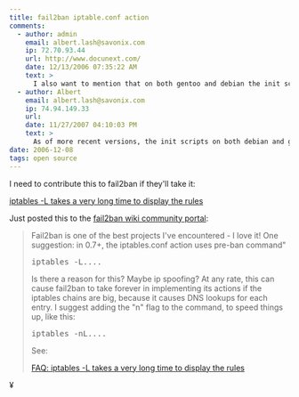 ```yaml
---
title: fail2ban iptable.conf action
comments:
  - author: admin
    email: albert.lash@savonix.com
    ip: 72.70.93.44
    url: http://www.docunext.com/
    date: 12/13/2006 07:35:22 AM
    text: >
      I also want to mention that on both gentoo and debian the init scripts don't seem to work that well. I have much better luck with the commands:<br/><br/>fail2ban-client stop<br/>fail2ban-client start
  - author: Albert
    email: albert.lash@savonix.com
    ip: 74.94.149.33
    url:
    date: 11/27/2007 04:10:03 PM
    text: >
      As of more recent versions, the init scripts on both debian and gentoo are working much better.
date: 2006-12-08
tags: open source
---
```

I need to contribute this to fail2ban if they'll take it:

<a href="http://www.netfilter.org/documentation/FAQ/netfilter-faq-3.html#ss3.11">iptables -L takes a very long time to display the rules</a>

Just posted this to the <a href="http://fail2ban.sourceforge.net/wiki/index.php/Fail2ban:Community_Portal">fail2ban wiki community portal</a>:

<blockquote>Fail2ban is one of the best projects I've encountered - I love it! One suggestion: in 0.7+, the iptables.conf action uses pre-ban command"

<pre>iptables -L....</pre>

Is there a reason for this? Maybe ip spoofing? At any rate, this can cause fail2ban to take forever in implementing its actions if the iptables chains are big, because it causes DNS lookups for each entry. I suggest adding the "n" flag to the command, to speed things up, like this:

<pre>iptables -nL....</pre>

See:

<a href="http://www.netfilter.org/documentation/FAQ/netfilter-faq-3.html#ss3.11 netfilter">FAQ: iptables -L takes a very long time to display the rules</a></blockquote>

¥

